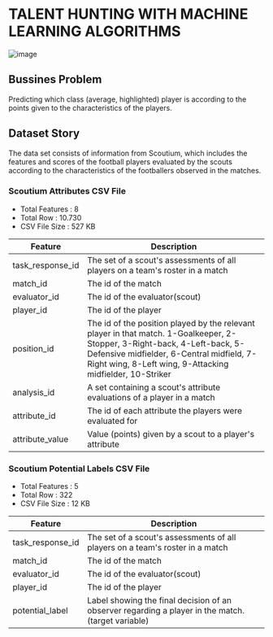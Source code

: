 # TALENT HUNTING WITH MACHINE LEARNING ALGORITHMS

![image](https://github.com/baranylcn/ttt/assets/98966968/9abf3838-f335-499c-8231-c537d574c95f)

## Bussines Problem
Predicting which class (average, highlighted) player is according to the points given to the characteristics of the players.

## Dataset Story
The data set consists of information from Scoutium, which includes the features and scores of the football players evaluated by the scouts according to the characteristics of the footballers observed in the matches.

### Scoutium Attributes CSV File
- Total Features : 8
- Total Row : 10.730
- CSV File Size : 527 KB



| Feature | Description |
|----------|----------|
| task_response_id  | The set of a scout's assessments of all players on a team's roster in a match  |
| match_id  | The id of the match  |
| evaluator_id  | The id of the evaluator(scout)  |
| player_id  | The id of the player  |
| position_id  | The id of the position played by the relevant player in that match. 1-Goalkeeper, 2-Stopper, 3-Right-back, 4-Left-back, 5-Defensive midfielder, 6-Central midfield, 7-Right wing, 8-Left wing, 9-Attacking midfielder, 10-Striker  |
| analysis_id  | A set containing a scout's attribute evaluations of a player in a match  |
| attribute_id  | The id of each attribute the players were evaluated for  |
| attribute_value  | Value (points) given by a scout to a player's attribute  |


### Scoutium Potential Labels CSV File
- Total Features : 5
- Total Row : 322
- CSV File Size : 12 KB

| Feature | Description |
|----------|----------|
| task_response_id  | The set of a scout's assessments of all players on a team's roster in a match  |
| match_id  | The id of the match  |
| evaluator_id  | The id of the evaluator(scout)  |
| player_id  | The id of the player  |
| potential_label	  | Label showing the final decision of an observer regarding a player in the match. (target variable)  |





